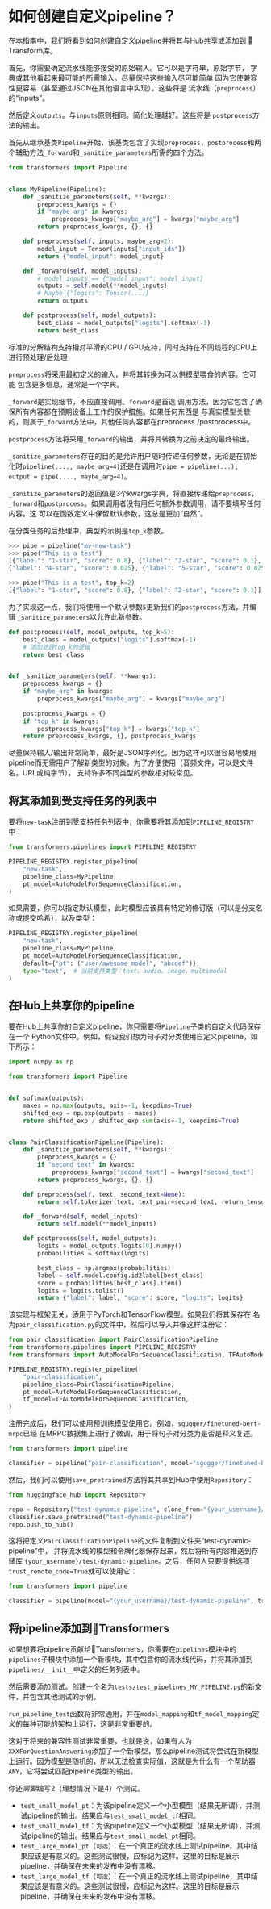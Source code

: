 <!--版权所有2020年The HuggingFace团队。 保留所有权利。

根据Apache许可证，版本2.0（“许可”）授权;除非你遵守许可，否则你不得使用此文件
许可证。 你可以在以下位置获取许可的副本

http://www.apache.org/licenses/LICENSE-2.0

除非适用法律要求或书面同意，否则在许可下分发的软件是根据
“原样” BASIS，不附带任何形式的保证或条件，无论是明示的还是暗示的。有关许可的条件

⚠️请注意，此文件采用Markdown格式，但包含专用于doc-builder（类似于MDX）的特定语法，可能无法

在你的Markdown查看器中正确渲染。-->

# 如何创建自定义pipeline？

在本指南中，我们将看到如何创建自定义pipeline并将其与[Hub](hf.co/models)共享或添加到
🤗 Transform库。

首先，你需要确定流水线能够接受的原始输入。它可以是字符串，原始字节，
字典或其他看起来最可能的所需输入。尽量保持这些输入尽可能简单
因为它使兼容性更容易（甚至通过JSON在其他语言中实现）。这些将是
流水线（`preprocess`）的“inputs”。

然后定义`outputs`。与`inputs`原则相同。简化处理越好。这些将是
`postprocess`方法的输出。

首先从继承基类`Pipeline`开始，该基类包含了实现`preprocess`，`postprocess`和两个辅助方法`_forward`和`_sanitize_parameters`所需的四个方法。

```Python
from transformers import Pipeline


class MyPipeline(Pipeline):
    def _sanitize_parameters(self, **kwargs):
        preprocess_kwargs = {}
        if "maybe_arg" in kwargs:
            preprocess_kwargs["maybe_arg"] = kwargs["maybe_arg"]
        return preprocess_kwargs, {}, {}

    def preprocess(self, inputs, maybe_arg=2):
        model_input = Tensor(inputs["input_ids"])
        return {"model_input": model_input}

    def _forward(self, model_inputs):
        # model_inputs == {"model_input": model_input}
        outputs = self.model(**model_inputs)
        # Maybe {"logits": Tensor(...)}
        return outputs

    def postprocess(self, model_outputs):
        best_class = model_outputs["logits"].softmax(-1)
        return best_class
```

标准的分解结构支持相对平滑的CPU / GPU支持，同时支持在不同线程的CPU上进行预处理/后处理

`preprocess`将采用最初定义的输入，并将其转换为可以供模型喂食的内容。它可能
包含更多信息，通常是一个字典。

`_forward`是实现细节，不应直接调用。`forward`是首选
调用方法，因为它包含了确保所有内容都在预期设备上工作的保护措施。如果任何东西是
与真实模型关联的，则属于`_forward`方法中，其他任何内容都在preprocess /postprocess中。

`postprocess`方法将采用`_forward`的输出，并将其转换为之前决定的最终输出。

`_sanitize_parameters`存在的目的是允许用户随时传递任何参数，无论是在初始化时`pipeline(...., maybe_arg=4)`还是在调用时`pipe = pipeline(...); output = pipe(...., maybe_arg=4)`。

`_sanitize_parameters`的返回值是3个kwargs字典，将直接传递给`preprocess`，`_forward`和`postprocess`。如果调用者没有用任何额外参数调用，请不要填写任何内容。这
可以在函数定义中保留默认参数，这总是更加“自然”。

在分类任务的后处理中，典型的示例是`top_k`参数。

```python
>>> pipe = pipeline("my-new-task")
>>> pipe("This is a test")
[{"label": "1-star", "score": 0.8}, {"label": "2-star", "score": 0.1}, {"label": "3-star", "score": 0.05}
{"label": "4-star", "score": 0.025}, {"label": "5-star", "score": 0.025}]

>>> pipe("This is a test", top_k=2)
[{"label": "1-star", "score": 0.8}, {"label": "2-star", "score": 0.1}]
```

为了实现这一点，我们将使用一个默认参数`5`更新我们的`postprocess`方法，并编辑
`_sanitize_parameters`以允许此新参数。

```python
def postprocess(self, model_outputs, top_k=5):
    best_class = model_outputs["logits"].softmax(-1)
    # 添加处理top_k的逻辑
    return best_class


def _sanitize_parameters(self, **kwargs):
    preprocess_kwargs = {}
    if "maybe_arg" in kwargs:
        preprocess_kwargs["maybe_arg"] = kwargs["maybe_arg"]
    
    postprocess_kwargs = {}
    if "top_k" in kwargs:
        postprocess_kwargs["top_k"] = kwargs["top_k"]
    return preprocess_kwargs, {}, postprocess_kwargs
```

尽量保持输入/输出非常简单，最好是JSON序列化，因为这样可以很容易地使用pipeline而无需用户了解新类型的对象。为了方便使用（音频文件，可以是文件名，URL或纯字节），
支持许多不同类型的参数相对较常见。



## 将其添加到受支持任务的列表中

要将`new-task`注册到受支持任务列表中，你需要将其添加到`PIPELINE_REGISTRY`中：

```python
from transformers.pipelines import PIPELINE_REGISTRY

PIPELINE_REGISTRY.register_pipeline(
    "new-task",
    pipeline_class=MyPipeline,
    pt_model=AutoModelForSequenceClassification,
)
```

如果需要，你可以指定默认模型，此时模型应该具有特定的修订版（可以是分支名称或提交哈希），以及类型：

```python
PIPELINE_REGISTRY.register_pipeline(
    "new-task",
    pipeline_class=MyPipeline,
    pt_model=AutoModelForSequenceClassification,
    default={"pt": ("user/awesome_model", "abcdef")},
    type="text",  # 当前支持类型：text、audio、image、multimodal
)
```

## 在Hub上共享你的pipeline

要在Hub上共享你的自定义pipeline，你只需要将`Pipeline`子类的自定义代码保存在一个
Python文件中。例如，假设我们想为句子对分类使用自定义pipeline，如下所示：

```py
import numpy as np

from transformers import Pipeline


def softmax(outputs):
    maxes = np.max(outputs, axis=-1, keepdims=True)
    shifted_exp = np.exp(outputs - maxes)
    return shifted_exp / shifted_exp.sum(axis=-1, keepdims=True)


class PairClassificationPipeline(Pipeline):
    def _sanitize_parameters(self, **kwargs):
        preprocess_kwargs = {}
        if "second_text" in kwargs:
            preprocess_kwargs["second_text"] = kwargs["second_text"]
        return preprocess_kwargs, {}, {}

    def preprocess(self, text, second_text=None):
        return self.tokenizer(text, text_pair=second_text, return_tensors=self.framework)

    def _forward(self, model_inputs):
        return self.model(**model_inputs)

    def postprocess(self, model_outputs):
        logits = model_outputs.logits[0].numpy()
        probabilities = softmax(logits)

        best_class = np.argmax(probabilities)
        label = self.model.config.id2label[best_class]
        score = probabilities[best_class].item()
        logits = logits.tolist()
        return {"label": label, "score": score, "logits": logits}
```

该实现与框架无关，适用于PyTorch和TensorFlow模型。如果我们将其保存在
名为`pair_classification.py`的文件中，然后可以导入并像这样注册它：

```py
from pair_classification import PairClassificationPipeline
from transformers.pipelines import PIPELINE_REGISTRY
from transformers import AutoModelForSequenceClassification, TFAutoModelForSequenceClassification

PIPELINE_REGISTRY.register_pipeline(
    "pair-classification",
    pipeline_class=PairClassificationPipeline,
    pt_model=AutoModelForSequenceClassification,
    tf_model=TFAutoModelForSequenceClassification,
)
```

注册完成后，我们可以使用预训练模型使用它。例如，`sgugger/finetuned-bert-mrpc`已经
在MRPC数据集上进行了微调，用于将句子对分类为是否是释义复述。

```py
from transformers import pipeline

classifier = pipeline("pair-classification", model="sgugger/finetuned-bert-mrpc")
```

然后，我们可以使用`save_pretrained`方法将其共享到Hub中使用`Repository`：

```py
from huggingface_hub import Repository

repo = Repository("test-dynamic-pipeline", clone_from="{your_username}/test-dynamic-pipeline")
classifier.save_pretrained("test-dynamic-pipeline")
repo.push_to_hub()
```

这将把定义`PairClassificationPipeline`的文件复制到文件夹“test-dynamic-pipeline”中，
并将流水线的模型和令牌化器保存起来，然后将所有内容推送到存储库
`{your_username}/test-dynamic-pipeline`。之后，任何人只要提供选项`trust_remote_code=True`就可以使用它：

```py
from transformers import pipeline

classifier = pipeline(model="{your_username}/test-dynamic-pipeline", trust_remote_code=True)
```

## 将pipeline添加到🤗Transformers

如果想要将pipeline贡献给🤗Transformers，你需要在`pipelines`模块中的`pipelines`子模块中添加一个新模块，其中包含你的流水线代码，并将其添加到`pipelines/__init__`中定义的任务列表中。

然后需要添加测试。创建一个名为`tests/test_pipelines_MY_PIPELINE.py`的新文件，并包含其他测试的示例。

`run_pipeline_test`函数将非常通用，并在`model_mapping`和`tf_model_mapping`定义的每种可能的架构上运行，这是非常重要的。

这对于将来的兼容性测试非常重要，也就是说，如果有人为
`XXXForQuestionAnswering`添加了一个新模型，那么pipeline测试将尝试在新模型上运行。因为模型是随机的，所以无法检查实际值，这就是为什么有一个帮助器`ANY`，它将尝试匹配pipeline类型的输出。

你还*需要*编写2（理想情况下是4）个测试。

- `test_small_model_pt`：为该pipeline定义一个小型模型（结果无所谓），并测试pipeline的输出。结果应与`test_small_model_tf`相同。
- `test_small_model_tf`：为该pipeline定义一个小型模型（结果无所谓），并测试pipeline的输出。结果应与`test_small_model_pt`相同。
- `test_large_model_pt`（`可选`）：在一个真正的流水线上测试pipeline，其中结果应该是有意义的。这些测试很慢，应标记为这样。这里的目标是展示pipeline，并确保在未来的发布中没有漂移。
- `test_large_model_tf`（`可选`）：在一个真正的流水线上测试pipeline，其中结果应该是有意义的。这些测试很慢，应标记为这样。这里的目标是展示pipeline，并确保在未来的发布中没有漂移。
